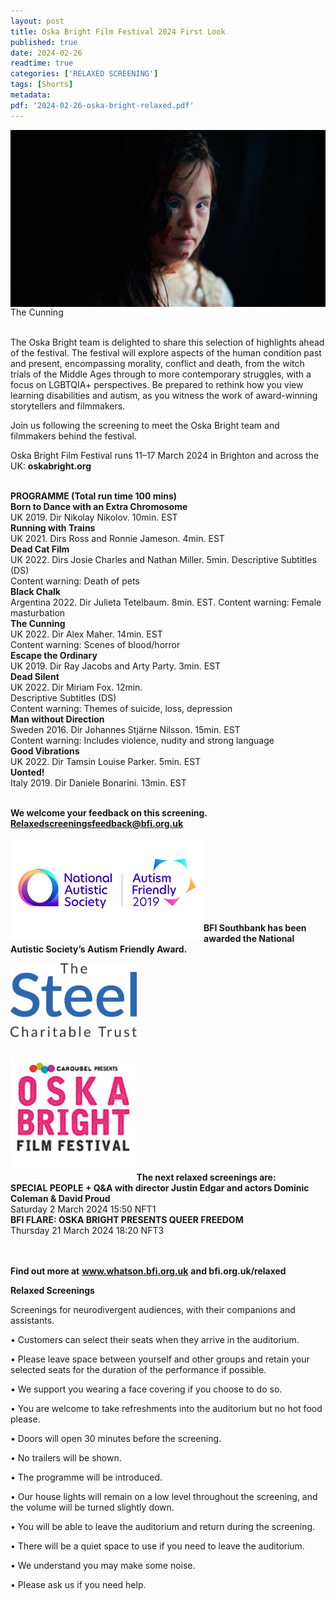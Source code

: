 ```yaml
---
layout: post
title: Oska Bright Film Festival 2024 First Look
published: true
date: 2024-02-26
readtime: true
categories: ['RELAXED SCREENING']
tags: [Shorts]
metadata: 
pdf: '2024-02-26-oska-bright-relaxed.pdf'
---
```


<img style="float: left;" src="/img/cunning-01.jpeg"><br><br><br><br><br><br><br><br><br>
The Cunning
<br><br>

The Oska Bright team is delighted to share this selection of highlights ahead of the festival. The festival will explore aspects of the human condition past and present, encompassing morality, conflict and death, from the witch trials of the Middle Ages through to more contemporary struggles, with a focus on LGBTQIA+ perspectives. Be prepared to rethink how you view learning disabilities and autism, as you witness the work of award-winning storytellers and filmmakers. 

Join us following the screening to meet the Oska Bright team and filmmakers behind the festival. 

Oska Bright Film Festival runs 11–17 March 2024 in Brighton and across the UK: **oskabright.org**
<br><br>

**PROGRAMME (Total run time 100 mins)**<br>
**Born to Dance with an Extra Chromosome**<br>
UK 2019. Dir Nikolay Nikolov. 10min. EST<br>
**Running with Trains**<br>
UK 2021. Dirs Ross and Ronnie Jameson. 4min. EST<br>
**Dead Cat Film**<br>
UK 2022. Dirs Josie Charles and Nathan Miller. 5min. Descriptive Subtitles (DS)<br>
Content warning: Death of pets<br>
**Black Chalk**<br>
Argentina 2022. Dir Julieta Tetelbaum. 8min. EST. Content warning: Female masturbation<br>
**The Cunning**<br>
UK 2022. Dir Alex Maher. 14min. EST<br>
Content warning: Scenes of blood/horror<br>
**Escape the Ordinary**<br>
UK 2019. Dir Ray Jacobs and Arty Party. 3min. EST<br>
**Dead Silent**<br>
UK 2022. Dir Miriam Fox. 12min.<br>
Descriptive Subtitles (DS)<br>
Content warning: Themes of suicide, loss, depression<br>
**Man without Direction**<br>
Sweden 2016. Dir Johannes Stjärne Nilsson. 15min. EST<br>
Content warning: Includes violence, nudity and strong language<br>
**Good Vibrations**<br>
UK 2022. Dir Tamsin Louise Parker. 5min. EST<br>
**Uonted!**<br>
Italy 2019. Dir Daniele Bonarini. 13min. EST<br>
<br>


**We welcome your feedback on this screening. Relaxedscreeningsfeedback@bfi.org.uk**


<img style="float: left;" src="/img/autistic_society.png"><br><br><br><br><br><br><br><br>
**BFI Southbank has been awarded the National Autistic Society’s Autism Friendly Award.**

<img style="float: left;" src="/img/steel-charitable-trust-logo-01.jpg" width="40%" height="40%"><br><br><br><br><br><br><br><br>

<img style="float: left;" src="/img/oska-bright-logo-01.jpg" width="40%" height="40%"><br><br><br><br><br><br><br><br><br><br>

**The next relaxed screenings are:**<br> 
**SPECIAL PEOPLE + Q&A with director Justin Edgar and actors Dominic Coleman & David Proud**<br>
Saturday 2 March 2024 15:50 NFT1<br>
**BFI FLARE: OSKA BRIGHT PRESENTS QUEER FREEDOM**<br>
Thursday 21 March 2024 18:20 NFT3<br>
<br><br>


**Find out more at**
**www.whatson.bfi.org.uk**
**and bfi.org.uk/relaxed**
<br>

**Relaxed Screenings**

Screenings for neurodivergent audiences, with their companions and assistants.

• Customers can select their seats when they arrive in the auditorium. 

• Please leave space between yourself and other groups and retain your selected seats for the duration of the performance if possible.

• We support you wearing a face covering if you choose to do so.

• You are welcome to take refreshments into the auditorium but no hot food please.

• Doors will open 30 minutes before the screening.

• No trailers will be shown.

• The programme will be introduced.

• Our house lights will remain on a low level throughout the screening, and the volume will be turned slightly down.

• You will be able to leave the auditorium and return during the screening.

• There will be a quiet space to use if you need to leave the auditorium.

• We understand you may make some noise.

• Please ask us if you need help.
<!--stackedit_data:
eyJoaXN0b3J5IjpbLTIwMjI1NjE1MzZdfQ==
-->